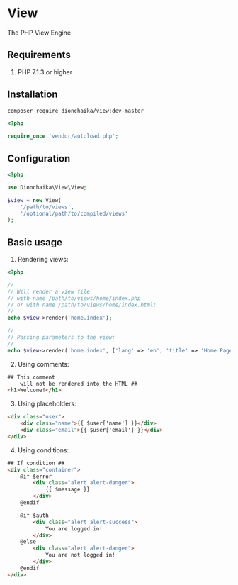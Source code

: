 # View
The PHP View Engine

## Requirements
1. PHP 7.1.3 or higher

## Installation
```bash
composer require dionchaika/view:dev-master
```

```php
<?php

require_once 'vendor/autoload.php';
```

## Configuration
```php
<?php

use Dionchaika\View\View;

$view = new View(
    '/path/to/views',
    '/optional/path/to/compiled/views'
);
```

## Basic usage
1. Rendering views:
```php
<?php

//
// Will render a view file
// with name /path/to/views/home/index.php
// or with name /path/to/views/home/index.html:
//
echo $view->render('home.index');

//
// Passing parameters to the view:
//
echo $view->render('home.index', ['lang' => 'en', 'title' => 'Home Page']);
```

2. Using comments:
```html
## This comment
    will not be rendered into the HTML ##
<h1>Welcome!</h1>
```

3. Using placeholders:
```html
<div class="user">
    <div class="name">{{ $user['name'] }}</div>
    <div class="email">{{ $user['email'] }}</div>
</div>
```

4. Using conditions:
```html
## If condition ##
<div class="container">
    @if $error
        <div class="alert alert-danger">
            {{ $message }}
        </div>
    @endif

    @if $auth
        <div class="alert alert-success">
            You are logged in!
        </div>
    @else
        <div class="alert alert-danger">
            You are not logged in!
        </div>
    @endif
</div>
```
